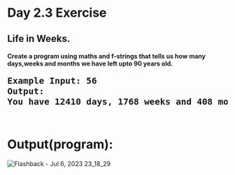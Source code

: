 # Day 2.3 Exercise
<h2>Life in Weeks.</h2> 

<h4>Create a program using maths and f-strings that tells us how many days,weeks and months we have left upto 90 years old.</h4>

<pre><span style="font-size:20px"><strong>Example Input: 56
Output:
You have 12410 days, 1768 weeks and 408 months left.</strong></span></p>
</pre>

# Output(program):
![Flashback - Jul 6, 2023 23_18_29](https://github.com/poojaasinghhh/100-Days-of-Code-Python/assets/137191212/2e9476b9-f1d1-4e69-ad6c-c8239f10681e)
